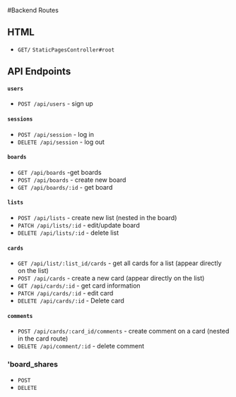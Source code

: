 #Backend Routes

## HTML
* `GET/` `StaticPagesController#root`

## API Endpoints

#### `users`
* `POST /api/users` - sign up

#### `sessions`
* `POST /api/session` - log in
* `DELETE /api/session` - log out

#### `boards`
* `GET /api/boards` -get boards
* `POST /api/boards` - create new board
* `GET /api/boards/:id` - get board


#### `lists`
* `POST /api/lists` - create new list (nested in the board)
* `PATCH /api/lists/:id` - edit/update board
* `DELETE /api/lists/:id` - delete list

#### `cards`
* `GET /api/list/:list_id/cards` - get all cards for a list (appear directly on the list)
* `POST /api/cards` - create a new card (appear directly on the list)
* `GET /api/cards/:id` - get card information
* `PATCH /api/cards/:id` - edit card
* `DELETE /api/cards/:id` - Delete card

#### `comments`
* `POST /api/cards/:card_id/comments` - create comment on a card (nested in the card route)
* `DELETE /api/comment/:id` - delete comment

### 'board_shares
* `POST`
* `DELETE`